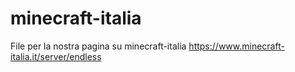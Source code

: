 # minecraft-italia

File per la nostra pagina su minecraft-italia
https://www.minecraft-italia.it/server/endless
